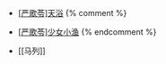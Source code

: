 * [\[严歌苓\]天浴](./tianyu.md)
{% comment %}
* [\[严歌苓\]少女小渔](./shaonvxiaoyu.md)
{% endcomment %}

* [\[马列\]]
